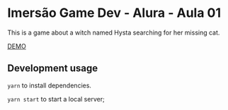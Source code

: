 # Imersão Game Dev - Alura - Aula 01

This is a game about a witch named Hysta searching for her missing cat.

[DEMO](#!)

## Development usage

`yarn` to install dependencies.

`yarn start` to start a local server;
